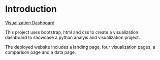 # Introduction

[Visualization Dashboard](https://bethanylindberg.github.io/VisualizationDashboard/)

This project uses bootstrap, html and css to create a visualization dashboard to showcase a python analyis and visualization project. 

The deployed website includes a landing page, four visualization pages, a comparison page and a data page.


